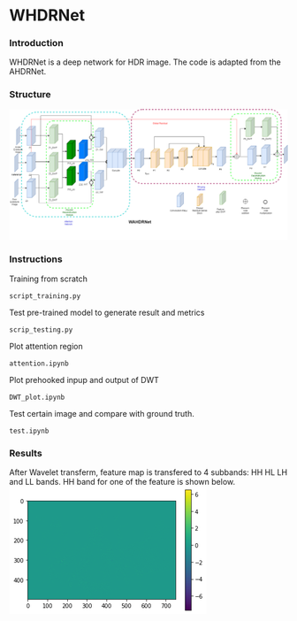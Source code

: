 # WHDRNet
### Introduction
WHDRNet is a deep network for HDR image. The code is adapted from the AHDRNet.
### Structure
![This is an image](archit.png)


### Instructions
Training from scratch

```
script_training.py
```
Test pre-trained model to generate result and metrics
```
scrip_testing.py
```
Plot attention region
```
attention.ipynb
```
Plot prehooked inpup and output of DWT
```
DWT_plot.ipynb
```
Test certain image and compare with ground truth.
```
test.ipynb
```
### Results 
After Wavelet transferm, feature map is transfered to 4 subbands: HH HL LH and LL bands. HH band for one of the feature is shown below.
![This is an image](img/HH.png) 
